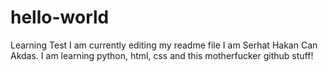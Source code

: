 # hello-world
Learning Test
I am currently editing my readme file
I am Serhat Hakan Can Akdas. I am learning python, html, css and this motherfucker github stuff!
